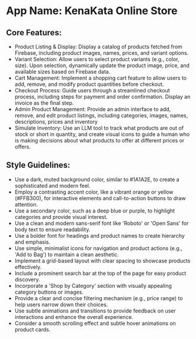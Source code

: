 # **App Name**: KenaKata Online Store

## Core Features:

- Product Listing & Display: Display a catalog of products fetched from Firebase, including product images, names, prices, and variant options.
- Variant Selection: Allow users to select product variants (e.g., color, size). Upon selection, dynamically update the product image, price, and available sizes based on Firebase data.
- Cart Management: Implement a shopping cart feature to allow users to add, remove, and modify product quantities before checkout.
- Checkout Process: Guide users through a streamlined checkout process, including steps for payment and order confirmation.  Display an invoice as the final step.
- Admin Product Management: Provide an admin interface to add, remove, and edit product listings, including categories, images, names, descriptions, prices and inventory
- Simulate Inventory: Use an LLM tool to track what products are out of stock or short in quantity, and create visual icons to guide a human who is making decisions about what products to offer at different prices or offers.

## Style Guidelines:

- Use a dark, muted background color, similar to #1A1A2E, to create a sophisticated and modern feel.
- Employ a contrasting accent color, like a vibrant orange or yellow (#FFB300), for interactive elements and call-to-action buttons to draw attention.
- Use a secondary color, such as a deep blue or purple, to highlight categories and provide visual interest.
- Use a clean and modern sans-serif font like 'Roboto' or 'Open Sans' for body text to ensure readability.
- Use a bolder font for headings and product names to create hierarchy and emphasis.
- Use simple, minimalist icons for navigation and product actions (e.g., 'Add to Bag') to maintain a clean aesthetic.
- Implement a grid-based layout with clear spacing to showcase products effectively.
- Include a prominent search bar at the top of the page for easy product discovery.
- Incorporate a 'Shop by Category' section with visually appealing category buttons or images.
- Provide a clear and concise filtering mechanism (e.g., price range) to help users narrow down their choices.
- Use subtle animations and transitions to provide feedback on user interactions and enhance the overall experience.
- Consider a smooth scrolling effect and subtle hover animations on product cards.